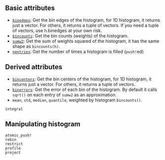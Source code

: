 ## Basic attributes

- [`binedges`](@ref): Get the bin edges of the histogram, for 1D histogram, it returns just a vector. For others, it returns a tuple of vectors. If you need a tuple of vectors, use h.binedges at your own risk.
- [`bincounts`](@ref): Get the bin counts (weights) of the histogram.
- [`sumw2`](@ref): Get the sum of weights squared of the histogram, it has the same shape as `bincounts(h)`.
- [`nentries`](@ref): Get the number of times a histogram is filled (`push!`ed)

## Derived attributes
- [`bincenters`](@ref): Get the bin centers of the histogram, for 1D histogram, it returns just a vector. For others, it returns a tuple of vectors.
- [`binerrors`](@ref): Get the error of each bin of the histogram. By default it calls `sqrt()` on
  each entry of `sumw2` as an approximation.
- `mean`, `std`, `median`, `quantile`, weighted by histogram `bincounts()`.
```@docs
integral
```

## Manipulating histogram
```@docs
atomic_push!
rebin
restrict
profile
project
```
